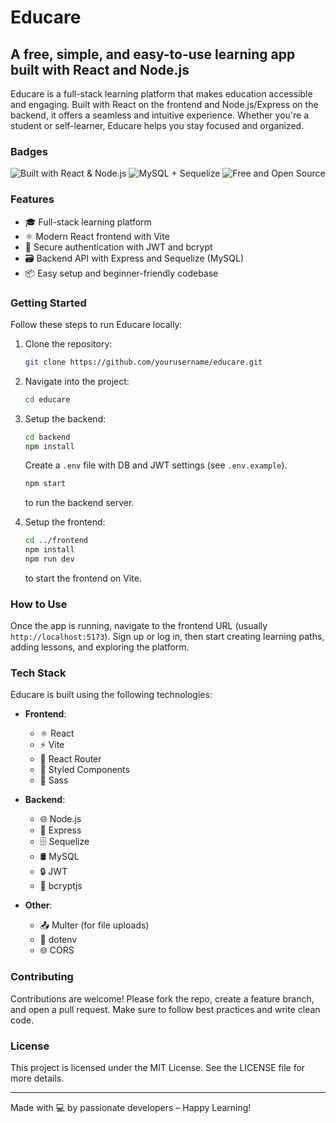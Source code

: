 # Educare

## A free, simple, and easy-to-use learning app built with React and Node.js

Educare is a full-stack learning platform that makes education accessible and engaging. Built with React on the frontend and Node.js/Express on the backend, it offers a seamless and intuitive experience. Whether you're a student or self-learner, Educare helps you stay focused and organized.

### Badges

![Built with React & Node.js](https://img.shields.io/badge/Built_with-React%20%26%20Node.js-blue)
![MySQL + Sequelize](https://img.shields.io/badge/MySQL%20%2B%20Sequelize-orange)
![Free and Open Source](https://img.shields.io/badge/Free%20and%20Open%20Source-green)

### Features

- 🎓 Full-stack learning platform
- ⚛️ Modern React frontend with Vite
- 🔐 Secure authentication with JWT and bcrypt
- 🗃️ Backend API with Express and Sequelize (MySQL)
- 📦 Easy setup and beginner-friendly codebase

### Getting Started

Follow these steps to run Educare locally:

1. Clone the repository:
    ```bash
    git clone https://github.com/yourusername/educare.git
    ```

2. Navigate into the project:
    ```bash
    cd educare
    ```

3. Setup the backend:
    ```bash
    cd backend
    npm install
    ```
    Create a `.env` file with DB and JWT settings (see `.env.example`).
    ```bash
    npm start
    ```
    to run the backend server.

4. Setup the frontend:
    ```bash
    cd ../frontend
    npm install
    npm run dev
    ```
    to start the frontend on Vite.

### How to Use

Once the app is running, navigate to the frontend URL (usually `http://localhost:5173`). Sign up or log in, then start creating learning paths, adding lessons, and exploring the platform.

### Tech Stack

Educare is built using the following technologies:

- **Frontend**: 
    - ⚛️ React
    - ⚡ Vite
    - 🔗 React Router
    - 🎨 Styled Components
    - 💅 Sass

- **Backend**: 
    - 🌐 Node.js
    - 🚀 Express
    - 🗄️ Sequelize
    - 🛢️ MySQL
    - 🔒 JWT
    - 🔐 bcryptjs

- **Other**:
    - 📤 Multer (for file uploads)
    - 🌿 dotenv
    - 🌐 CORS


### Contributing

Contributions are welcome! Please fork the repo, create a feature branch, and open a pull request. Make sure to follow best practices and write clean code.

### License

This project is licensed under the MIT License. See the LICENSE file for more details.

---

Made with 💻 by passionate developers – Happy Learning!